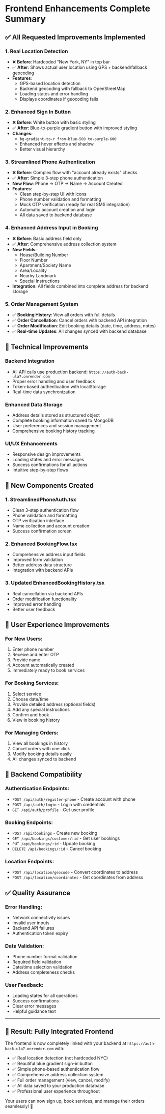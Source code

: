 # Frontend Enhancements Complete Summary

## ✅ All Requested Improvements Implemented

### 1. **Real Location Detection**

- ❌ **Before**: Hardcoded "New York, NY" in top bar
- ✅ **After**: Shows actual user location using GPS + backend/fallback geocoding
- **Features**:
  - GPS-based location detection
  - Backend geocoding with fallback to OpenStreetMap
  - Loading states and error handling
  - Displays coordinates if geocoding fails

### 2. **Enhanced Sign In Button**

- ❌ **Before**: White button with basic styling
- ✅ **After**: Blue-to-purple gradient button with improved styling
- **Changes**:
  - `bg-gradient-to-r from-blue-500 to-purple-600`
  - Enhanced hover effects and shadow
  - Better visual hierarchy

### 3. **Streamlined Phone Authentication**

- ❌ **Before**: Complex flow with "account already exists" checks
- ✅ **After**: Simple 3-step phone authentication
- **New Flow**: Phone → OTP → Name → Account Created
- **Features**:
  - Clean step-by-step UI with icons
  - Phone number validation and formatting
  - Mock OTP verification (ready for real SMS integration)
  - Automatic account creation and login
  - All data saved to backend database

### 4. **Enhanced Address Input in Booking**

- ❌ **Before**: Basic address field only
- ✅ **After**: Comprehensive address collection system
- **New Fields**:
  - House/Building Number
  - Floor Number
  - Apartment/Society Name
  - Area/Locality
  - Nearby Landmark
  - Special Instructions
- **Integration**: All fields combined into complete address for backend storage

### 5. **Order Management System**

- ✅ **Booking History**: View all orders with full details
- ✅ **Order Cancellation**: Cancel orders with backend API integration
- ✅ **Order Modification**: Edit booking details (date, time, address, notes)
- ✅ **Real-time Updates**: All changes synced with backend database

## 🔧 Technical Improvements

### **Backend Integration**

- All API calls use production backend: `https://auth-back-ula7.onrender.com`
- Proper error handling and user feedback
- Token-based authentication with localStorage
- Real-time data synchronization

### **Enhanced Data Storage**

- Address details stored as structured object
- Complete booking information saved to MongoDB
- User preferences and session management
- Comprehensive booking history tracking

### **UI/UX Enhancements**

- Responsive design improvements
- Loading states and error messages
- Success confirmations for all actions
- Intuitive step-by-step flows

## 📱 New Components Created

### 1. **StreamlinedPhoneAuth.tsx**

- Clean 3-step authentication flow
- Phone validation and formatting
- OTP verification interface
- Name collection and account creation
- Success confirmation screen

### 2. **Enhanced BookingFlow.tsx**

- Comprehensive address input fields
- Improved form validation
- Better address data structure
- Integration with backend APIs

### 3. **Updated EnhancedBookingHistory.tsx**

- Real cancellation via backend APIs
- Order modification functionality
- Improved error handling
- Better user feedback

## 🌟 User Experience Improvements

### **For New Users**:

1. Enter phone number
2. Receive and enter OTP
3. Provide name
4. Account automatically created
5. Immediately ready to book services

### **For Booking Services**:

1. Select service
2. Choose date/time
3. Provide detailed address (optional fields)
4. Add any special instructions
5. Confirm and book
6. View in booking history

### **For Managing Orders**:

1. View all bookings in history
2. Cancel orders with one click
3. Modify booking details easily
4. All changes synced to backend

## 🔗 Backend Compatibility

### **Authentication Endpoints**:

- `POST /api/auth/register-phone` - Create account with phone
- `POST /api/auth/login` - Login with credentials
- `GET /api/auth/profile` - Get user profile

### **Booking Endpoints**:

- `POST /api/bookings` - Create new booking
- `GET /api/bookings/customer/:id` - Get user bookings
- `PUT /api/bookings/:id` - Update booking
- `DELETE /api/bookings/:id` - Cancel booking

### **Location Endpoints**:

- `POST /api/location/geocode` - Convert coordinates to address
- `POST /api/location/coordinates` - Get coordinates from address

## ✅ Quality Assurance

### **Error Handling**:

- Network connectivity issues
- Invalid user inputs
- Backend API failures
- Authentication token expiry

### **Data Validation**:

- Phone number format validation
- Required field validation
- Date/time selection validation
- Address completeness checks

### **User Feedback**:

- Loading states for all operations
- Success confirmations
- Clear error messages
- Helpful guidance text

---

## 🎯 Result: Fully Integrated Frontend

The frontend is now completely linked with your backend at `https://auth-back-ula7.onrender.com` with:

- ✅ Real location detection (not hardcoded NYC)
- ✅ Beautiful blue gradient sign-in button
- ✅ Simple phone-based authentication flow
- ✅ Comprehensive address collection system
- ✅ Full order management (view, cancel, modify)
- ✅ All data saved to your production database
- ✅ Professional user experience throughout

Your users can now sign up, book services, and manage their orders seamlessly! 🚀
